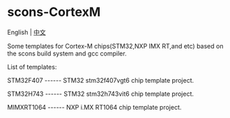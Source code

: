 # scons-CortexM

English | [中文](README-zh.md) 

Some templates for Cortex-M chips(STM32,NXP IMX RT,and etc) based on the scons build system and gcc compiler.

List of templates:

STM32F407   ------   STM32 stm32f407vgt6 chip template project.

STM32H743   ------   STM32 stm32h743vit6 chip template project.

MIMXRT1064 ------   NXP i.MX RT1064 chip template project.
